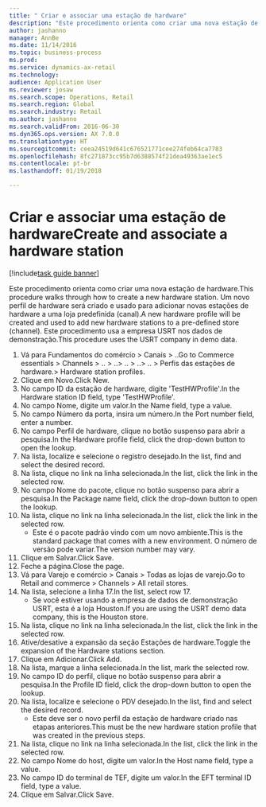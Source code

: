 ```yaml
--- 
title: " Criar e associar uma estação de hardware"
description: "Este procedimento orienta como criar uma nova estação de hardware."
author: jashanno
manager: AnnBe
ms.date: 11/14/2016
ms.topic: business-process
ms.prod: 
ms.service: dynamics-ax-retail
ms.technology: 
audience: Application User
ms.reviewer: josaw
ms.search.scope: Operations, Retail
ms.search.region: Global
ms.search.industry: Retail
ms.author: jashanno
ms.search.validFrom: 2016-06-30
ms.dyn365.ops.version: AX 7.0.0
ms.translationtype: HT
ms.sourcegitcommit: ceea24519d641c676521771cee274feb64ca7783
ms.openlocfilehash: 8fc271873cc95b7d6388574f21dea49363ae1ec5
ms.contentlocale: pt-br
ms.lasthandoff: 01/19/2018

---
```

# <a name="create-and-associate-a-hardware-station"></a><span data-ttu-id="a816e-103"> Criar e associar uma estação de hardware</span><span class="sxs-lookup"><span data-stu-id="a816e-103">Create and associate a hardware station</span></span>

[!include[task guide banner](../includes/task-guide-banner.md)]

<span data-ttu-id="a816e-104">Este procedimento orienta como criar uma nova estação de hardware.</span><span class="sxs-lookup"><span data-stu-id="a816e-104">This procedure walks through how to create a new hardware station.</span></span> <span data-ttu-id="a816e-105">Um novo perfil de hardware será criado e usado para adicionar novas estações de hardware a uma loja predefinida (canal).</span><span class="sxs-lookup"><span data-stu-id="a816e-105">A new hardware profile will be created and used to add new hardware stations to a pre-defined store (channel).</span></span> <span data-ttu-id="a816e-106">Este procedimento usa a empresa USRT nos dados de demonstração.</span><span class="sxs-lookup"><span data-stu-id="a816e-106">This procedure uses the USRT company in demo data.</span></span>

1. <span data-ttu-id="a816e-107">Vá para Fundamentos do comércio > Canais > ..</span><span class="sxs-lookup"><span data-stu-id="a816e-107">Go to Commerce essentials > Channels > ..</span></span> <span data-ttu-id="a816e-108">> ..</span><span class="sxs-lookup"><span data-stu-id="a816e-108">> ..</span></span> <span data-ttu-id="a816e-109">> ..</span><span class="sxs-lookup"><span data-stu-id="a816e-109">> ..</span></span> <span data-ttu-id="a816e-110">> Perfis das estações de hardware.</span><span class="sxs-lookup"><span data-stu-id="a816e-110">> Hardware station profiles.</span></span>
2. <span data-ttu-id="a816e-111">Clique em Novo.</span><span class="sxs-lookup"><span data-stu-id="a816e-111">Click New.</span></span>
3. <span data-ttu-id="a816e-112">No campo ID da estação de hardware, digite 'TestHWProfile'.</span><span class="sxs-lookup"><span data-stu-id="a816e-112">In the Hardware station ID field, type 'TestHWProfile'.</span></span>
4. <span data-ttu-id="a816e-113">No campo Nome, digite um valor.</span><span class="sxs-lookup"><span data-stu-id="a816e-113">In the Name field, type a value.</span></span>
5. <span data-ttu-id="a816e-114">No campo Número da porta, insira um número.</span><span class="sxs-lookup"><span data-stu-id="a816e-114">In the Port number field, enter a number.</span></span>
6. <span data-ttu-id="a816e-115">No campo Perfil de hardware, clique no botão suspenso para abrir a pesquisa.</span><span class="sxs-lookup"><span data-stu-id="a816e-115">In the Hardware profile field, click the drop-down button to open the lookup.</span></span>
7. <span data-ttu-id="a816e-116">Na lista, localize e selecione o registro desejado.</span><span class="sxs-lookup"><span data-stu-id="a816e-116">In the list, find and select the desired record.</span></span>
8. <span data-ttu-id="a816e-117">Na lista, clique no link na linha selecionada.</span><span class="sxs-lookup"><span data-stu-id="a816e-117">In the list, click the link in the selected row.</span></span>
9. <span data-ttu-id="a816e-118">No campo Nome do pacote, clique no botão suspenso para abrir a pesquisa.</span><span class="sxs-lookup"><span data-stu-id="a816e-118">In the Package name field, click the drop-down button to open the lookup.</span></span>
10. <span data-ttu-id="a816e-119">Na lista, clique no link na linha selecionada.</span><span class="sxs-lookup"><span data-stu-id="a816e-119">In the list, click the link in the selected row.</span></span>
    * <span data-ttu-id="a816e-120">Este é o pacote padrão vindo com um novo ambiente.</span><span class="sxs-lookup"><span data-stu-id="a816e-120">This is the standard package that comes with a new environment.</span></span> <span data-ttu-id="a816e-121">O número de versão pode variar.</span><span class="sxs-lookup"><span data-stu-id="a816e-121">The version number may vary.</span></span>  
11. <span data-ttu-id="a816e-122">Clique em Salvar.</span><span class="sxs-lookup"><span data-stu-id="a816e-122">Click Save.</span></span>
12. <span data-ttu-id="a816e-123">Feche a página.</span><span class="sxs-lookup"><span data-stu-id="a816e-123">Close the page.</span></span>
13. <span data-ttu-id="a816e-124">Vá para Varejo e comércio > Canais > Todas as lojas de varejo.</span><span class="sxs-lookup"><span data-stu-id="a816e-124">Go to Retail and commerce > Channels > All retail stores.</span></span>
14. <span data-ttu-id="a816e-125">Na lista, selecione a linha 17.</span><span class="sxs-lookup"><span data-stu-id="a816e-125">In the list, select row 17.</span></span>
    * <span data-ttu-id="a816e-126">Se você estiver usando a empresa de dados de demonstração USRT, esta é a loja Houston.</span><span class="sxs-lookup"><span data-stu-id="a816e-126">If you are using the USRT demo data company, this is the Houston store.</span></span>  
15. <span data-ttu-id="a816e-127">Na lista, clique no link na linha selecionada.</span><span class="sxs-lookup"><span data-stu-id="a816e-127">In the list, click the link in the selected row.</span></span>
16. <span data-ttu-id="a816e-128">Ative/desative a expansão da seção Estações de hardware.</span><span class="sxs-lookup"><span data-stu-id="a816e-128">Toggle the expansion of the Hardware stations section.</span></span>
17. <span data-ttu-id="a816e-129">Clique em Adicionar.</span><span class="sxs-lookup"><span data-stu-id="a816e-129">Click Add.</span></span>
18. <span data-ttu-id="a816e-130">Na lista, marque a linha selecionada.</span><span class="sxs-lookup"><span data-stu-id="a816e-130">In the list, mark the selected row.</span></span>
19. <span data-ttu-id="a816e-131">No campo ID do perfil, clique no botão suspenso para abrir a pesquisa.</span><span class="sxs-lookup"><span data-stu-id="a816e-131">In the Profile ID field, click the drop-down button to open the lookup.</span></span>
20. <span data-ttu-id="a816e-132">Na lista, localize e selecione o PDV desejado.</span><span class="sxs-lookup"><span data-stu-id="a816e-132">In the list, find and select the desired record.</span></span>
    * <span data-ttu-id="a816e-133">Este deve ser o novo perfil da estação de hardware criado nas etapas anteriores.</span><span class="sxs-lookup"><span data-stu-id="a816e-133">This must be the new hardware station profile that was created in the previous steps.</span></span>  
21. <span data-ttu-id="a816e-134">Na lista, clique no link na linha selecionada.</span><span class="sxs-lookup"><span data-stu-id="a816e-134">In the list, click the link in the selected row.</span></span>
22. <span data-ttu-id="a816e-135">No campo Nome do host, digite um valor.</span><span class="sxs-lookup"><span data-stu-id="a816e-135">In the Host name field, type a value.</span></span>
23. <span data-ttu-id="a816e-136">No campo ID do terminal de TEF, digite um valor.</span><span class="sxs-lookup"><span data-stu-id="a816e-136">In the EFT terminal ID field, type a value.</span></span>
24. <span data-ttu-id="a816e-137">Clique em Salvar.</span><span class="sxs-lookup"><span data-stu-id="a816e-137">Click Save.</span></span>


